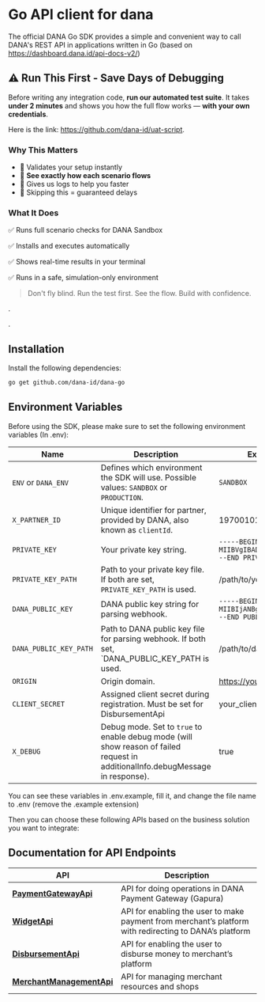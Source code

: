 # Go API client for dana

The official DANA Go SDK provides a simple and convenient way to call DANA's REST API in applications written in Go (based on https://dashboard.dana.id/api-docs-v2/)

## ⚠️ Run This First - Save Days of Debugging

Before writing any integration code, **run our automated test suite**. It takes **under 2 minutes** and shows you how the full flow works — **with your own credentials**.

Here is the link: https://github.com/dana-id/uat-script.

### Why This Matters

- 🧪 Validates your setup instantly
- 👀 **See exactly how each scenario flows**
- 🧾 Gives us logs to help you faster
- 🚫 Skipping this = guaranteed delays 


### What It Does

✅ Runs full scenario checks for DANA Sandbox

✅ Installs and executes automatically

✅ Shows real-time results in your terminal

✅ Runs in a safe, simulation-only environment

> Don't fly blind. Run the test first. See the flow. Build with confidence.

  
  .  

  .


## Installation

Install the following dependencies:

```sh
go get github.com/dana-id/dana-go
```

## Environment Variables

Before using the SDK, please make sure to set the following environment variables (In .env):

| Name                   | Description                                                                                   | Example Value                                                                   |
| ---------------------- | ---------------------------------------------------------------------------------------       | ------------------------------------------------------------------------------- |
| `ENV` or `DANA_ENV`    | Defines which environment the SDK will use. Possible values: `SANDBOX` or `PRODUCTION`.       | `SANDBOX`                                                                       |
| `X_PARTNER_ID`         | Unique identifier for partner, provided by DANA, also known as `clientId`.                    | 1970010100000000000000                                                          |
| `PRIVATE_KEY`          | Your private key string.                                                                      | `-----BEGIN PRIVATE KEY-----MIIBVgIBADANBg...LsvTqw==-----END PRIVATE KEY-----` |
| `PRIVATE_KEY_PATH`     | Path to your private key file. If both are set, `PRIVATE_KEY_PATH` is used.                   | /path/to/your_private_key.pem                                                   |
| `DANA_PUBLIC_KEY`      | DANA public key string for parsing webhook.                                                   | `-----BEGIN PUBLIC KEY-----MIIBIjANBgkq...Do/QIDAQAB-----END PUBLIC KEY-----`   |
| `DANA_PUBLIC_KEY_PATH` | Path to DANA public key file for parsing webhook. If both set, `DANA_PUBLIC_KEY_PATH is used. | /path/to/dana_public_key.pem                                                    |
| `ORIGIN`               | Origin domain.                                                                                | https://yourdomain.com                                                          |
| `CLIENT_SECRET`        | Assigned client secret during registration. Must be set for DisbursementApi                   | your_client_secret                                                              |
| `X_DEBUG`              | Debug mode. Set to `true` to enable debug mode (will show reason of failed request in additionalInfo.debugMessage in response).                                               | true                                                                            |

You can see these variables in .env.example, fill it, and change the file name to .env (remove the .example extension)

Then you can choose these following APIs based on the business solution you want to integrate:

## Documentation for API Endpoints

API | Description
------------- | -------------
[**PaymentGatewayApi**](docs/PaymentGatewayAPI.md) | API for doing operations in DANA Payment Gateway (Gapura)
[**WidgetApi**](docs/WidgetAPI.md) | API for enabling the user to make payment from merchant’s platform with redirecting to DANA’s platform
[**DisbursementApi**](docs/DisbursementAPI.md) | API for enabling the user to disburse money to merchant’s platform
[**MerchantManagementApi**](docs/MerchantManagementAPI.md) | API for managing merchant resources and shops

